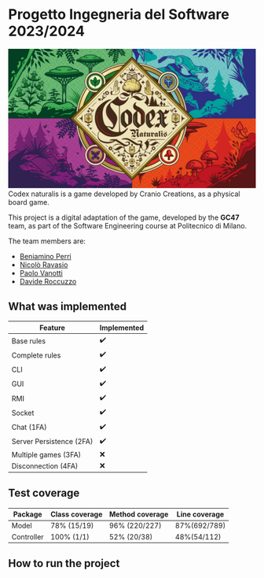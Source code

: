 # Progetto Ingegneria del Software 2023/2024
![](src/main/resources/it/polimi/sw/gianpaolocugola47/graphics/backGround/frontPage.jpeg)
Codex naturalis is a game developed by Cranio Creations, as a physical board game.

This project is a digital adaptation of the game, developed by the **GC47** team, as part of the Software Engineering course at Politecnico di Milano.

The team members are:

- [Beniamino Perri](https://github.com/Bengo14)
- [Nicolò Ravasio](https://github.com/nicoloravasio)
- [Paolo Vanotti](https://github.com/Van-Paolo)
- [Davide Roccuzzo](https://github.com/Roccuzz0)


## What was implemented

| Feature                  | Implemented |
|--------------------------|------------|
| Base rules               | ✔️         |
| Complete rules           | ✔️         |
| CLI                      | ✔️         |
| GUI                      | ✔️         |
| RMI                      | ✔️         |
| Socket                   | ✔️         |
| Chat (1FA)               | ✔️         |
| Server Persistence (2FA) | ✔️         |
| Multiple games (3FA)     | ❌         |
| Disconnection  (4FA)     | ❌         |


## Test coverage

| Package    | Class coverage | Method coverage | Line coverage  |
|------------|----------------|-----------------|----------------|
| Model       | 78% (15/19)    | 96% (220/227)   | 87%(692/789)  |
| Controller | 100% (1/1)     | 52% (20/38)     | 48%(54/112)    |

## How to run the project